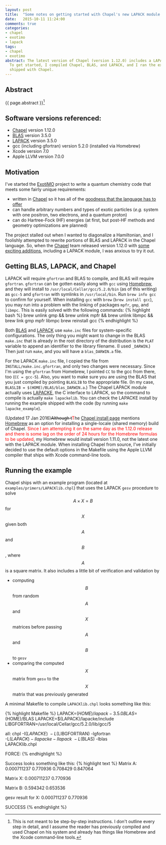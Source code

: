 ```yaml
---
layout: post
title:  "Some notes on getting started with Chapel's new LAPACK module on a mac"
date:   2015-10-11 11:24:00
comments: true
categories: 
- chapel 
- exotimo 
- lapack
tags:
- chapel
- exotimo
abstract: The latest version of Chapel (version 1.12.0) includes a LAPACK module. 
  To get started, I compiled Chapel, BLAS, and LAPACK, and I ran the example code 
  shipped with Chapel. 
---
```

## Abstract
{{ page.abstract }}[^1]

[^1]: This is not meant to be step-by-step instructions. I don't outline every step in detail, and I assume the reader has previously compiled and used Chapel on his system and already has things like Homebrew and the Xcode command-line tools.

## Software versions referenced:
- [Chapel][chapel] version 1.12.0
- [BLAS][blas] version 3.5.0
- [LAPACK][lapack] version 3.5.0
- gcc (including gfortran) version 5.2.0 (installed via Homebrew)
- Xcode version 7.0
- Apple LLVM version 7.0.0

## Motivation
I've started the [ExotiMO][exotimo] project to write a quantum chemistry code that
meets some fairly unique requirements:

- written in [Chapel][chapel] so it has all of the [goodness that the language has to offer][chapel-overview]
- can handle arbitrary numbers and types of exotic particles 
(*e.g.* system with one positron, two electrons, and a quantum proton)
- can do Hartree-Fock (HF) energies (at first, but post-HF methods and geometry optimizations are planned)

The project stalled out when I wanted to diagonalize
a Hamiltonian, and I foolishly attempted to rewrite portions of BLAS and LAPACK 
in the Chapel language. So, when the [Chapel][chapel] team 
released version 1.12.0 with 
[some exciting additions][chapel-changes], including a LAPACK module, I was anxious to
try it out.

## Getting BLAS, LAPACK, and Chapel
LAPACK will require `gfortran` and BLAS to compile, and BLAS will require `gfortran`. `gfortran` can be 
gotten easily along with `gcc` using [Homebrew][homebrew], and they will install to 
`/usr/local/Cellar/gcc/5.2.0/bin` (as of this writing) as `gcc-5` and `gfortran` with
symlinks in `/usr/local/bin`.  Run `brew info gcc` to confirm for yourself. When installing `gcc` with
`brew` (`brew install gcc`), you may run into a problem with the linking of packages 
`mpfr`, `gmp`, and `libmpc`. This is easily solved with the following commands:
{% highlight bash %}
brew unlink gmp && brew unlink mpfr && brew unlink libmpc && brew link gmp mpfr libmpc
brew reinstall gcc
{% endhighlight %}

Both [BLAS][blas] and [LAPACK][lapack] use `make.inc` files for system-specific configurations. The 
only thing you might want to change in the BLAS `make.inc` that is already in the root directory
of the distribution is the `PLAT` variable to append an identifier
to the library filename. (I used `_DARWIN`.) Then just run `make`, and you will have a `blas_DARWIN.a`
file.

For the LAPACK `make.inc` file, I copied the file from `INSTALL/make.inc.gfortran`, and only two changes
were necessary. Since I'm using the `gfortran` from Homebrew, I pointed `CC` to the gcc from there, too 
(`CC = gcc-5`). Also, you want to make sure you are using the BLAS that you just compiled by 
pointing `BLASLIB` to the appropriate file. (In my case, `BLASLIB = $(HOME)/BLAS/blas_DARWIN.a`.)
The Chapel LAPACK module actually uses [LAPACKE][lapacke], the C interface to LAPACK, so the command
to compile is actually `make lapackelib`. You can check the LAPACKE install by running the 
example shipped with the code (by running `make lapacke_example`).

(Updated 17 Jan 2016)<del>Although t</del><span style="color:red">T</span>he 
[Chapel install page][chapel-install] mentions [Homebrew][homebrew] as an option for 
installing a single-locale (shared memory) build of Chapel<span style="color:red">.
Since I am attempting it on the same day as the 1.12.0 release and there is some lag on the order of 24 hours
for the Homebrew formulas to be updated</span>, my Homebrew would install version 1.11.0, 
not the latest one with the LAPACK module.
When installing Chapel from source, I've initially decided to use the default options in the
Makefile using the Apple LLVM compiler that ships with Xcode command-line tools.

## Running the example
Chapel ships with an example program (located at `examples/primers/LAPACKlib.chpl`)
that uses the LAPACK `gesv` procedure to solve
$$ A \times X = B $$ for $$ X $$ given both $$ A $$ and $$ B $$, where $$ A $$ is a square matrix.
It also includes a little bit of verification and validation by 

- computing $$ B $$ from random $$ A $$ and $$ X $$ matrices before passing $$ A $$ and $$ B $$ to `gesv`
- comparing the computed $$ X $$ matrix from `gesv` to the $$ X $$ matrix that was previously generated

A minimal Makefile to compile `LAPACKlib.chpl` looks something like this:

{% highlight Makefile %}
LAPACK=$(HOME)/lapack-3.5.0
BLAS=$(HOME)/BLAS
LAPACKE=$(LAPACK)/lapacke/include
LIBGFORTRAN=/usr/local/Cellar/gcc/5.2.0/lib/gcc/5

all:
        chpl -I$(LAPACKE) \
          -L$(LIBGFORTRAN) -lgfortran \
          -L$(LAPACK) -llapacke -llapack \
          -L$(BLAS) -lblas \
          LAPACKlib.chpl

FORCE:
{% endhighlight %}

Success looks something like this:
{% highlight text %}
Matrix A:
0.000711237 0.770936
0.708429 0.847064

Matrix X:
0.000711237
0.770936

Matrix B:
0.594342
0.653536

gesv result for X:
0.000711237
0.770936

SUCCESS
{% endhighlight %}

[chapel]:         http://chapel.cray.com
[chapel-overview]:http://chapel.cray.com/overview.html
[chapel-changes]: https://raw.githubusercontent.com/chapel-lang/chapel/release/1.12/CHANGES
[chapel-install]: http://chapel.cray.com/install.html
[exotimo]:        https://github.com/padamson/exotimo
[seamless]:       https://github.com/padamson/seamless
[homebrew]:       http://brew.sh
[blas]:           http://www.netlib.org/blas/
[lapack]:         http://www.netlib.org/lapack/
[lapacke]:        http://www.netlib.org/lapack/lapacke.html
